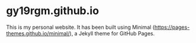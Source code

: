 # gy19rgm.github.io

This is my personal website. It has been built using Minimal (https://pages-themes.github.io/minimal/), a Jekyll theme for GitHub Pages.
